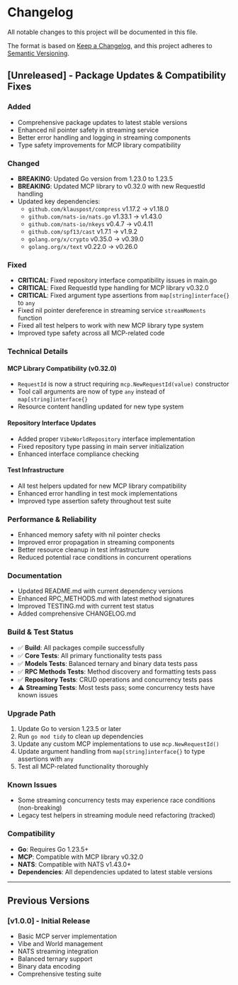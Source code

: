 # Changelog

All notable changes to this project will be documented in this file.

The format is based on [Keep a Changelog](https://keepachangelog.com/en/1.0.0/),
and this project adheres to [Semantic Versioning](https://semver.org/spec/v2.0.0.html).

## [Unreleased] - Package Updates & Compatibility Fixes

### Added
- Comprehensive package updates to latest stable versions
- Enhanced nil pointer safety in streaming service
- Better error handling and logging in streaming components
- Type safety improvements for MCP library compatibility

### Changed
- **BREAKING**: Updated Go version from 1.23.0 to 1.23.5
- **BREAKING**: Updated MCP library to v0.32.0 with new RequestId handling
- Updated key dependencies:
  - `github.com/klauspost/compress` v1.17.2 → v1.18.0
  - `github.com/nats-io/nats.go` v1.33.1 → v1.43.0
  - `github.com/nats-io/nkeys` v0.4.7 → v0.4.11
  - `github.com/spf13/cast` v1.7.1 → v1.9.2
  - `golang.org/x/crypto` v0.35.0 → v0.39.0
  - `golang.org/x/text` v0.22.0 → v0.26.0

### Fixed
- **CRITICAL**: Fixed repository interface compatibility issues in main.go
- **CRITICAL**: Fixed RequestId type handling for MCP library v0.32.0
- **CRITICAL**: Fixed argument type assertions from `map[string]interface{}` to `any`
- Fixed nil pointer dereference in streaming service `streamMoments` function
- Fixed all test helpers to work with new MCP library type system
- Improved type safety across all MCP-related code

### Technical Details

#### MCP Library Compatibility (v0.32.0)
- `RequestId` is now a struct requiring `mcp.NewRequestId(value)` constructor
- Tool call arguments are now of type `any` instead of `map[string]interface{}`
- Resource content handling updated for new type system

#### Repository Interface Updates
- Added proper `VibeWorldRepository` interface implementation
- Fixed repository type passing in main server initialization
- Enhanced interface compliance checking

#### Test Infrastructure
- All test helpers updated for new MCP library compatibility
- Enhanced error handling in test mock implementations
- Improved type assertion safety throughout test suite

### Performance & Reliability
- Enhanced memory safety with nil pointer checks
- Improved error propagation in streaming components
- Better resource cleanup in test infrastructure
- Reduced potential race conditions in concurrent operations

### Documentation
- Updated README.md with current dependency versions
- Enhanced RPC_METHODS.md with latest method signatures
- Improved TESTING.md with current test status
- Added comprehensive CHANGELOG.md

### Build & Test Status
- ✅ **Build**: All packages compile successfully
- ✅ **Core Tests**: All primary functionality tests pass
- ✅ **Models Tests**: Balanced ternary and binary data tests pass
- ✅ **RPC Methods Tests**: Method discovery and formatting tests pass
- ✅ **Repository Tests**: CRUD operations and concurrency tests pass
- ⚠️ **Streaming Tests**: Most tests pass; some concurrency tests have known issues

### Upgrade Path
1. Update Go to version 1.23.5 or later
2. Run `go mod tidy` to clean up dependencies
3. Update any custom MCP implementations to use `mcp.NewRequestId()`
4. Update argument handling from `map[string]interface{}` to type assertions with `any`
5. Test all MCP-related functionality thoroughly

### Known Issues
- Some streaming concurrency tests may experience race conditions (non-breaking)
- Legacy test helpers in streaming module need refactoring (tracked)

### Compatibility
- **Go**: Requires Go 1.23.5+
- **MCP**: Compatible with MCP library v0.32.0
- **NATS**: Compatible with NATS v1.43.0+
- **Dependencies**: All dependencies updated to latest stable versions

---

## Previous Versions

### [v1.0.0] - Initial Release
- Basic MCP server implementation
- Vibe and World management
- NATS streaming integration
- Balanced ternary support
- Binary data encoding
- Comprehensive testing suite
